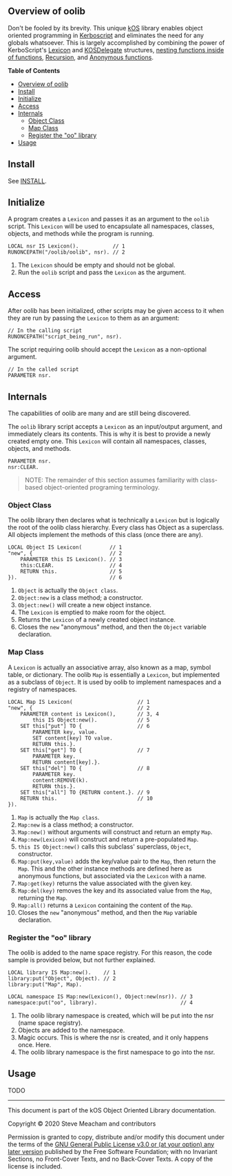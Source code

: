 ## Overview of oolib
Don't be fooled by its brevity.  This unique [kOS](https://ksp-kos.github.io/KOS/) library enables object oriented programming in [Kerboscript](https://ksp-kos.github.io/KOS/language.html) and eliminates the need for any globals whatsoever.  This is largely accomplished by combining the power of KerboScript's [Lexicon](https://ksp-kos.github.io/KOS/structures/collections/lexicon.html) and [KOSDelegate](https://ksp-kos.github.io/KOS/structures/misc/kosdelegate.html) structures, [nesting functions inside of functions](https://ksp-kos.github.io/KOS/language/user_functions.html#nesting-functions-inside-functions), [Recursion](https://ksp-kos.github.io/KOS/language/user_functions.html#recursion), and [Anonymous functions](https://ksp-kos.github.io/KOS/language/user_functions.html#anonymous-functions).

**Table of Contents**
- [Overview of oolib](#overview-of-oolib)
- [Install](#install)
- [Initialize](#initialize)
- [Access](#access)
- [Internals](#internals)
	- [Object Class](#object-class)
	- [Map Class](#map-class)
	- [Register the "oo" library](#register-the-oo-library)
- [Usage](#usage)

## Install
See [INSTALL](../INSTALL.md).
## Initialize
A program creates a `Lexicon` and passes it as an argument to the `oolib` script.  This `Lexicon` will be used to encapsulate all namespaces, classes, objects, and methods while the program is running.
```
LOCAL nsr IS Lexicon().           // 1
RUNONCEPATH("/oolib/oolib", nsr). // 2
```
1. The `Lexicon` should be empty and should not be global.
2. Run the `oolib` script and pass the `Lexicon` as the argument.
## Access
After oolib has been initialized, other scripts may be given access to it when they are run by passing the `Lexicon` to them as an argument:
```
// In the calling script
RUNONCEPATH("script_being_run", nsr).
```
The script requiring oolib should accept the `Lexicon` as a non-optional argument.
```
// In the called script
PARAMETER nsr.
```
## Internals
The capabilities of oolib are many and are still being discovered.

The `oolib` library script accepts a `Lexicon` as an input/output argument, and immediately clears its contents.  This is why it is best to provide a newly created empty one.  This `Lexicon` will contain all namespaces, classes, objects, and methods.
```
PARAMETER nsr.
nsr:CLEAR.
```
> NOTE: The remainder of this section assumes familiarity with class-based object-oriented programing terminology.
### Object Class
The oolib library then declares what is technically a `Lexicon` but is logically the root of the oolib class hierarchy.  Every class has Object as a superclass.  All objects implement the methods of this class (once there are any).
```
LOCAL Object IS Lexicon(         // 1
"new", {                         // 2
	PARAMETER this IS Lexicon(). // 3
	this:CLEAR.                  // 4
	RETURN this.                 // 5
}).                              // 6
```
1. `Object` is actually the `Object class`.
2. `Object:new` is a class method; a constructor.
3. `Object:new()` will create a new object instance.
4. The `Lexicon` is emptied to make room for the object. 
5. Returns the `Lexicon` of a newly created object instance.
6. Closes the `new` "anonymous" method, and then the `Object` variable declaration.
### Map Class
A `Lexicon` is actually an associative array, also known as a map, symbol table, or dictionary.  The oolib `Map` is essentially a `Lexicon`, but implemented as a subclass of `Object`.  It is used by oolib to implement namespaces and a registry of namespaces.
```
LOCAL Map IS Lexicon(                     // 1
"new", {                                  // 2
	PARAMETER content is Lexicon(),       // 3, 4
		this IS Object:new().             // 5
	SET this["put"] TO {                  // 6
		PARAMETER key, value.
		SET content[key] TO value. 
		RETURN this.}.
	SET this["get"] TO {                  // 7
		PARAMETER key.
		RETURN content[key].}.
	SET this["del"] TO {                  // 8
		PARAMETER key. 
		content:REMOVE(k). 
		RETURN this.}.
	SET this["all"] TO {RETURN content.}. // 9
	RETURN this.                          // 10
}).
```
1. `Map` is actually the `Map class`.
2. `Map:new` is a class method; a constructor.
3. `Map:new()` without arguments will construct and return an empty `Map`.
4. `Map:new(Lexicon)` will construct and return a pre-populated `Map`.
5. `this IS Object:new()` calls this subclass' superclass, `Object`, constructor.
6. `Map:put(key,value)` adds the key/value pair to the `Map`, then return the `Map`.  This and the other instance methods are defined here as anonymous functions, but associated via the `Lexicon` with a name.
7. `Map:get(key)` returns the value associated with the given key.
8. `Map:del(key)` removes the key and its associated value from the `Map`, returning the `Map`.
9. `Map:all()` returns a `Lexicon` containing the content of the `Map`.
10. Closes the `new` "anonymous" method, and then the `Map` variable declaration.
### Register the "oo" library
The oolib is added to the name space registry.  For this reason, the code sample is provided below, but not further explained.
```
LOCAL library IS Map:new().    // 1
library:put("Object", Object). // 2
library:put("Map", Map).

LOCAL namespace IS Map:new(Lexicon(), Object:new(nsr)). // 3
namespace:put("oo", library).                           // 4
```
1. The oolib library namespace is created, which will be put into the nsr (name space registry).
2. Objects are added to the namespace.
3. Magic occurs.  This is where the nsr is created, and it only happens once.  Here.
4. The oolib library namespace is the first namespace to go into the nsr.
## Usage
TODO

---
This document is part of the kOS Object Oriented Library documentation.

Copyright © 2020 Steve Meacham and contributors

Permission is granted to copy, distribute and/or modify this document under the terms of the [GNU General Public License v3.0 or \(at your option\) any later version](Licenses/LICENSE.GPL-3.0-or-later.md) published by the Free Software Foundation; with no Invariant Sections, no Front-Cover Texts, and no Back-Cover Texts. A copy of the license is included.